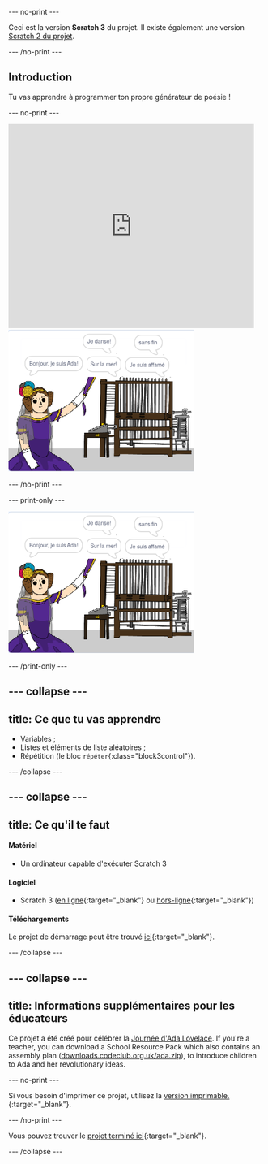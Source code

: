 \--- no-print \---

Ceci est la version **Scratch 3** du projet. Il existe également une version [Scratch 2 du projet](https://projects.raspberrypi.org/en/projects/poetry-generator-scratch2).

\--- /no-print \---

## Introduction

Tu vas apprendre à programmer ton propre générateur de poésie !

\--- no-print \---

<div class="scratch-preview">
  <iframe allowtransparency="true" width="485" height="402" src="https://scratch.mit.edu/projects/embed/77844926/?autostart=false" frameborder="0" scrolling="no"></iframe>
  <img src="images/poetry-final.png">
</div>

\--- /no-print \---

\--- print-only \---

![capture d'écran du jeu](images/poetry-final.png)

\--- /print-only \---

## \--- collapse \---

## title: Ce que tu vas apprendre

+ Variables ;
+ Listes et éléments de liste aléatoires ;
+ Répétition (le bloc `répéter`{:class="block3control"}).

\--- /collapse \---

## \--- collapse \---

## title: Ce qu'il te faut

#### Matériel

+ Un ordinateur capable d'exécuter Scratch 3

#### Logiciel

+ Scratch 3 ([en ligne](http://rpf.io/scratchon){:target="_blank"} ou [hors-ligne](http://rpf.io/scratchoff){:target="_blank"})

#### Téléchargements

Le projet de démarrage peut être trouvé [ici](http://rpf.io/p/en/poetry-generator-go){:target="_blank"}.

\--- /collapse \---

## \--- collapse \---

## title: Informations supplémentaires pour les éducateurs

Ce projet a été créé pour célébrer la [Journée d'Ada Lovelace](https://findingada.com). If you're a teacher, you can download a School Resource Pack which also contains an assembly plan ([downloads.codeclub.org.uk/ada.zip](http://downloads.codeclub.org.uk/ada.zip)), to introduce children to Ada and her revolutionary ideas.

\--- no-print \---

Si vous besoin d'imprimer ce projet, utilisez la [ version imprimable. ](https://projects.raspberrypi.org/en/projects/poetry-generator/print) {:target="_blank"}.

\--- /no-print \---

Vous pouvez trouver le [projet terminé ici](http://rpf.io/p/en/poetry-generator-get){:target="_blank"}.

\--- /collapse \---